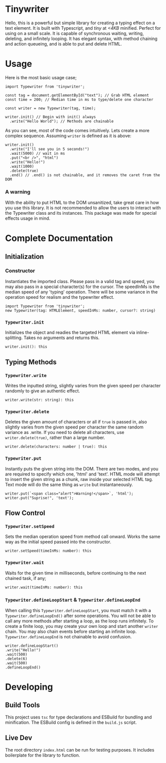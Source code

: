 ﻿# Tinywriter
Hello, this is a powerful but simple library for creating a typing effect on a text element. It is built with Typescript, and *tiny* at  *<4KB* minified. Perfect for using on a small scale. It is capable of synchronous waiting, writing, deleting, and infinitely looping. It has elegant syntax, with method chaining and action queueing, and is able to put and delete HTML.


# Usage
Here is the most basic usage case;
```
import Typewriter from 'tinywriter';

const tag = document.getElementById("text"); // Grab HTML element
const time = 200; // Median time in ms to type/delete one character

const writer = new Typewriter(tag, time);

writer.init() // Begin with init() always
  .write("Hello World"); // Methods are chainable
```
As you can see, most of the code comes intuitively.
Lets create a more complex sequence. Assuming `writer` is defined as it is above:

```
writer.init()
  .write("I'll see you in 5 seconds!")
  .wait(5000) // wait in ms
  .put("<br />", "html")
  .write("Hello!")
  .wait(1000)
  .delete(true)
  .end() // .end() is not chainable, and it removes the caret from the DOM
```
### A warning
With the ability to put HTML to the DOM unsanitized, take great care in how you use this library. It is not recommended to allow the users to interact with the Typewriter class and its instances. This package was made for special effects usage in mind.

# Complete Documentation

## Initialization
### Constructor
Instantiates the imported class. Please pass in a valid tag and speed, you may also pass in a special character(s) for the cursor. The speedInMs is the median speed of any 'typing' operation. There will be some variance in the operation speed for realism and the typewriter effect.
```
import Typewriter from 'tinywriter';
new Typewriter(tag: HTMLElement, speedInMs: number, cursor?: string)
```
### `Typewriter.init`
Initializes the object and readies the targeted HTML element via inline-splitting. Takes no arguments and returns this.
```
writer.init(): this
```
## Typing Methods

### `Typewriter.write`
Writes the inputted string, slightly varies from the given speed per character randomly to give an authentic effect.
```
writer.write(str: string): this
```

### `Typewriter.delete`
Deletes the given amount of characters or all if `true` is passed in, also slightly varies from the given speed per character the same random variance as .write. If you need to delete all characters, use `writer.delete(true)`, rather than a large number.
```
writer.delete(characters: number | true): this
```

### `Typewriter.put`
Instantly puts the given string into the DOM. There are two modes, and you are required to specify which one, 'html' and 'text'. HTML mode will attempt to insert the given string as a chunk, raw inside your selected HTML tag. Text mode will do the same thing as `write` but instantaneously.
```
writer.put(`<span class="alert">Warning!</span>`, 'html');
writer.put("Suprise!", 'text');
```
## Flow Control

### `Typewriter.setSpeed`
Sets the median operation speed from method call onward. Works the same way as the initial speed passed into the constructor.
```
writer.setSpeed(timeInMs: number): this
```
### `Typewriter.wait`
Waits for the given time in milliseconds, before continuing to the next chained task, if any;
```
writer.wait(timeInMs: number): this
```
### `Typewriter.defineLoopStart` & `Typewriter.defineLoopEnd`
When calling this `Typewriter.defineLoopStart`, you must match it with a `Typewriter.defineLoopEnd()` after some operations. You will not be able to call any more methods after starting a loop, as the loop runs infinitely. To create a finite loop, you may create your own loop and start another `writer` chain. You may also chain events before starting an infinite loop. `Typewriter.defineLoopEnd` is not chainable to avoid confusion.
```
writer.defineLoopStart()
.write("Hello!")
.wait(500)
.delete(6)
.wait(500)
.defineLoopEnd()
```

# Developing
## Build Tools
This project uses `tsc` for type declarations and ESBuild for bundling and minification. The ESBuild config is defined in the `build.js` script.

## Live Dev
The root directory `index.html` can be run for testing purposes. It includes boilerplate for the library to function.

